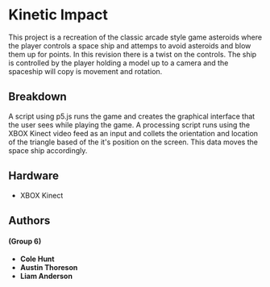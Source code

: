 # Kinetic Impact

This project is a recreation of the classic arcade style game asteroids where the player controls a space ship and attemps to avoid asteroids and blow them up for points. In this revision there is a twist on the controls. The ship is controlled by the player holding a model up to a camera and the spaceship will copy is movement and rotation.

## Breakdown
A script using p5.js runs the game and creates the graphical interface that the user sees while playing the game. A processing script runs using the XBOX Kinect video feed as an input and collets the orientation and location of the triangle based of the it's position on the screen. This data moves the space ship accordingly.

## Hardware
- XBOX Kinect

## Authors
#### (Group 6)
- **Cole Hunt**
- **Austin Thoreson**
- **Liam Anderson**
